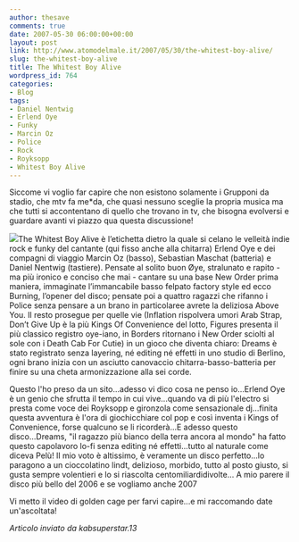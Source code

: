 ```yaml
---
author: thesave
comments: true
date: 2007-05-30 06:00:00+00:00
layout: post
link: http://www.atomodelmale.it/2007/05/30/the-whitest-boy-alive/
slug: the-whitest-boy-alive
title: The Whitest Boy Alive
wordpress_id: 764
categories:
- Blog
tags:
- Daniel Nentwig
- Erlend Oye
- Funky
- Marcin Oz
- Police
- Rock
- Royksopp
- Whitest Boy Alive
---
```


Siccome vi voglio far capire che non esistono solamente i Grupponi da stadio, che mtv fa me*da, che quasi nessuno sceglie la propria musica ma che tutti si accontentano di quello che trovano in tv, che bisogna evolversi e guardare avanti vi piazzo qua questa discussione!

![](http://www.atomodelmale.it/wp-content/uploads/2008/11/whitest-boy.png)The Whitest Boy Alive è l’etichetta dietro la quale si celano le velleità indie rock e funky del cantante (qui fisso anche alla chitarra) Erlend Oye e dei compagni di viaggio Marcin Oz (basso), Sebastian Maschat (batteria) e Daniel Nentwig (tastiere). Pensate al solito buon Øye, stralunato e rapito - ma più ironico e conciso che mai - cantare su una base New Order prima maniera, immaginate l’immancabile basso felpato factory style ed ecco Burning, l’opener del disco; pensate poi a quattro ragazzi che rifanno i Police senza pensare a un brano in particolaree avrete la deliziosa Above You. Il resto prosegue per quelle vie (Inflation rispolvera umori Arab Strap, Don’t Give Up è la più Kings Of Convenience del lotto, Figures presenta il più classico registro oye-iano, in Borders ritornano i New Order sciolti al sole con i Death Cab For Cutie) in un gioco che diventa chiaro: Dreams è stato registrato senza layering, né editing né effetti in uno studio di Berlino, ogni brano inizia con un asciutto canovaccio chitarra-basso-batteria per finire su una cheta armonizzazione alla sei corde.<!-- more -->

Questo l'ho preso da un sito...adesso vi dico cosa ne penso io...Erlend Oye è un genio che sfrutta il tempo in cui vive...quando va di più l'electro si presta come voce dei Royksopp e gironzola come sensazionale dj...finita questa avventura è l'ora di giochicchiare col pop e così inventa i Kings of Convenience, forse qualcuno se li ricorderà...E adesso questo disco...Dreams, "il ragazzo più bianco della terra ancora al mondo" ha fatto questo capolavoro lo-fi senza editing né effetti...tutto al naturale come diceva Pelù!
Il mio voto è altissimo, è veramente un disco perfetto...lo paragono a un cioccolatino lindt, delizioso, morbido, tutto al posto giusto, si gusta sempre volentieri e lo si riascolta centomiliardidivolte...
A mio parere il disco più bello del 2006 e se vogliamo anche 2007

Vi metto il video di golden cage per farvi capire...e mi raccomando date un'ascoltata!




_Articolo inviato da kabsuperstar.13_
